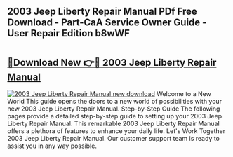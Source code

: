 ## 2003 Jeep Liberty Repair Manual PDf Free Download - Part-CaA Service Owner Guide - User Repair Edition b8wWF

# <h2><a href="http://bc22164.oget.top/?id=2003+Jeep+Liberty+Repair+Manual">🔗Download New 👉🔴 2003 Jeep Liberty Repair Manual</a></h2>

[![2003 Jeep Liberty Repair Manual new download](https://i.imgur.com/5g1atiW.png)](http://bc22164.oget.top/?id=2003+Jeep+Liberty+Repair+Manual)
Welcome to a New World This guide opens the doors to a new world of possibilities with your new 2003 Jeep Liberty Repair Manual. Step-by-Step Guide The following pages provide a detailed step-by-step guide to setting up your 2003 Jeep Liberty Repair Manual. This remarkable 2003 Jeep Liberty Repair Manual offers a plethora of features to enhance your daily life. Let's Work Together 2003 Jeep Liberty Repair Manual. Our customer support team is ready to assist you in any way possible.
